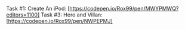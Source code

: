 Task #1: Create An iPod: [https://codepen.io/Rox99/pen/MWYPMWQ?editors=1100]
Task #3: Hero and Villan: [https://codepen.io/Rox99/pen/NWPEPMJ] 
